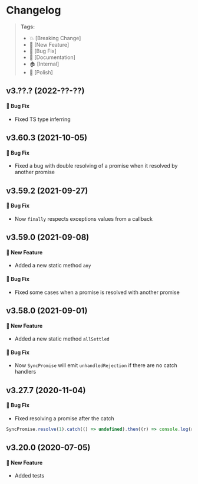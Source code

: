 Changelog
=========

> **Tags:**
> - :boom:       [Breaking Change]
> - :rocket:     [New Feature]
> - :bug:        [Bug Fix]
> - :memo:       [Documentation]
> - :house:      [Internal]
> - :nail_care:  [Polish]

## v3.??.? (2022-??-??)

#### :bug: Bug Fix

* Fixed TS type inferring

## v3.60.3 (2021-10-05)

#### :bug: Bug Fix

* Fixed a bug with double resolving of a promise when it resolved by another promise

## v3.59.2 (2021-09-27)

#### :bug: Bug Fix

* Now `finally` respects exceptions values from a callback

## v3.59.0 (2021-09-08)

#### :rocket: New Feature

* Added a new static method `any`

#### :bug: Bug Fix

* Fixed some cases when a promise is resolved with another promise

## v3.58.0 (2021-09-01)

#### :rocket: New Feature

* Added a new static method `allSettled`

#### :bug: Bug Fix

* Now `SyncPromise` will emit `unhandledRejection` if there are no catch handlers

## v3.27.7 (2020-11-04)

#### :bug: Bug Fix

* Fixed resolving a promise after the catch

```js
SyncPromise.resolve(1).catch(() => undefined).then((r) => console.log(r));
```

## v3.20.0 (2020-07-05)

#### :rocket: New Feature

* Added tests
